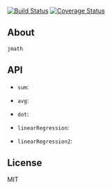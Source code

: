 [![Build Status](https://secure.travis-ci.org/aleafs/jmath.png?branch=master)](http://travis-ci.org/aleafs/jmath)
[![Coverage Status](https://coveralls.io/repos/aleafs/jmath/badge.png)](https://coveralls.io/r/aleafs/jmath)

## About

`jmath`

## API

* `sum`: 

* `avg`:

* `dot`:

* `linearRegression`:

* `linearRegression2`:

## License

MIT

